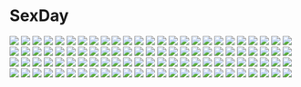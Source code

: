 # SexDay
![](https://konachan.com/image/c15efe9c8fab812cf8518db8ca69fcf9/Konachan.com%20-%2097313%20animal%20cat%20green_eyes%20green_hair%20hatsune_miku%20long_hair%20thighhighs%20tie%20twintails%20vocaloid.jpg)
![](https://konachan.com/image/d49f6db059b8be40cfa0f846b890e147/Konachan.com%20-%2018988%20murakami_suigun%20natsuiro_no_sunadokei.jpg)
![](https://konachan.com/jpeg/90dca3483b864b3d8d68b98bcee66292/Konachan.com%20-%20274777%20akabeisoft3%20animal_ears%20bell%20blue_hair%20catgirl%20flat_chest%20game_cg%20haru_to_yuki%20long_hair%20navel%20nipples%20panties%20skirt%20sukocchi%20underwear%20yellow_eyes.jpg)
![](https://konachan.com/image/b2b5aa440ac82f08569f019fc9c1cc74/Konachan.com%20-%20213730%20ass%20black_eyes%20black_hair%20blush%20bra%20breasts%20hima%20iwato_kasumi%20long_hair%20nopan%20saki%20sport%20tennis%20underwear.jpg)
![](https://konachan.com/image/35f817dc07d820921f76ebfb3f791160/Konachan.com%20-%20140801%202girls%20blood%20blue_eyes%20blue_hair%20blush%20dress%20gloves%20izumi_bell%20long_hair%20miki_sayaka%20night%20red_eyes%20red_hair%20short_hair%20skirt%20stockings%20tree.jpg)
![](https://konachan.com/jpeg/feb633c3e87574e576756cb2bd3370b1/Konachan.com%20-%20185635%20blush%20breasts%20cleavage%20flowers%20game_cg%20garter%20navel%20open_shirt%20rain%20red_hair%20sarashi%20scarf%20skirt%20spear%20underboob%20underwear%20wanaca%20water%20weapon%20wet.jpg)
![](https://konachan.com/jpeg/78b5af695c0da41bb72d62525dae3833/Konachan.com%20-%20107238%20amakura%20black_hair%20dress%20game_cg%20long_hair%20pantyhose%20red_eyes%20root_nuko%20worlds_and_world%27s_end%20yazama_fumika.jpg)
![](https://konachan.com/image/7affaea7ead28bb1c022acc28fca1e63/Konachan.com%20-%206067%20d.gray-man%20dark%20kanda_yuu.jpg)
![](https://konachan.com/image/a04be76d93c9ef7909f14342c97fe0bf/Konachan.com%20-%209037%20aoi_umi_no_tristia.jpg)
![](https://konachan.com/image/8b61dea97d90c4963facf573b95897a3/Konachan.com%20-%20228523%20blue_hair%20gochiwa%20green_eyes%20gun%20gun_gale_online%20shinon_%28sao%29%20shorts%20sunset%20sword_art_online%20weapon.jpg)
![](https://konachan.com/jpeg/5ef4a3238f6191473ed5c3d7b8bdf191/Konachan.com%20-%2046143%20girls_museum%20inou_shin%20minakami_rinrin%20sister_princess%20summer.jpg)
![](https://konachan.com/image/c1c6c5326fe3daa8a05cf0cb9ce95e4a/Konachan.com%20-%20191839%20barefoot%20blue_eyes%20dengeki_hime%20fang%20flat_chest%20logo%20loli%20long_hair%20nipples%20panties%20pink_hair%20sumire%20thighhighs%20topless%20tsukasa_yuuki%20underwear.jpg)
![](https://konachan.com/image/8464405d10829a8d8c8a1673f72b527e/Konachan.com%20-%20281142%20aqua_eyes%20aqua_hair%20atelier%20blush%20breast_hold%20breasts%20censored%20cum%20lolicept%20nelke_von_luchetam%20nipples%20paizuri%20ponytail%20signed.jpg)
![](https://konachan.com/image/1e4c6211e335d30c7317e9e1e9dc7f78/Konachan.com%20-%2075431%20akatsuki_no_goei%20breasts%20brown_hair%20censored%20game_cg%20glasses%20nipples%20nude%20short_hair%20syangrila%20tomose_shunsaku.jpg)
![](https://konachan.com/image/2be46fd389d9905fda7b4aa6af3ae441/Konachan.com%20-%2014025%20tagme.jpg)
![](https://konachan.com/image/e26ce65c5c15acb35ff47fc6d2589eaa/Konachan.com%20-%2088839%202girls%20catgirl%20clouds%20corset%20cross%20dress%20flowers%20goth-loli%20gothic%20hat%20long_hair%20moon%20night%20original%20petals%20ribbons%20rose%20sayori%20stars%20twintails.jpg)
![](https://konachan.com/image/2c1d5540b0938142beaa9d07c2c6bed7/Konachan.com%20-%20117964%20bike_shorts%20hanasaku_iroha%20japanese_clothes%20matsumae_ohana%20oshimizu_nako%20shirakawa_mayo%20shorts%20tsurugi_minko.jpg)
![](https://konachan.com/image/fb58b69f816c6e18781843974d0fa8e3/Konachan.com%20-%2088740%20cordelia_glauca%20hercule_barton%20sherlock_shellingford%20tantei_opera_milky_holmes%20tsukina%20yuzurizaki_nero.jpg)
![](https://konachan.com/image/8e2dda1e0470649e707d16abec8e3dea/Konachan.com%20-%20125578%20amakase_minatsu%20blue_eyes%20christmas%20da_capo_dream_x%27mas%20hat%20purple_hair%20refeia%20santa_costume%20scarf%20short_hair%20thighhighs.jpg)
![](https://konachan.com/image/0604dc67aae937f00f6c17a2fb039f8c/Konachan.com%20-%209868%20kotobuki_keisuke%20tagme.jpg)
![](https://konachan.com/image/be7dbdd30fffc75a826f7b7661bc093a/Konachan.com%20-%20154707%20breasts%20candy%20chocolate%20cleavage%20erect_nipples%20food%20no_bra%20nopan%20pocky%20purple_eyes%20purple_hair%20segami_daisuke%20tagme%20valentine.jpg)
![](https://konachan.com/image/e7c36993dc8389dd8cf946e5150c2ca2/Konachan.com%20-%20222491%20blonde_hair%20cherry_blossoms%20fan%20flowers%20headdress%20japanese_clothes%20kimono%20orange_eyes%20polychromatic%20sakura_%28tsubasa%29%20satsuki_%28miicat%29.jpg)
![](https://konachan.com/image/c77b38dbc3a5b908db48b990085a0434/Konachan.com%20-%2089702%20furukawa_yui%20game_cg%20kuroya_shinobu%20sunset%20trumple%20ushinawareta_mirai_wo_motomete.jpg)
![](https://konachan.com/jpeg/74a0efbf1c341432b078b90a05fa9835/Konachan.com%20-%20269057%20animal_ears%20black_hair%20blue_eyes%20blush%20catgirl%20game_cg%20loli%20long_hair%20male%20neko_works%20nekopara%20sayori%20short_hair%20tail%20tears%20twintails%20white_hair.jpg)
![](https://konachan.com/image/59894a45395a5006281565a94ea8784d/Konachan.com%20-%20287337%202girls%20aqua_eyes%20blonde_hair%20blush%20brown_hair%20cat_smile%20catgirl%20fang%20kneehighs%20long_hair%20miko%20original%20panties%20shrine%20tail%20underwear%20yellow_eyes.jpg)
![](https://konachan.com/jpeg/a87f89143786dd384c5ced7b79712c18/Konachan.com%20-%20202250%20airfield_hime%20anthropomorphism%20boyogo%20horns%20kantai_collection%20long_hair%20polychromatic%20red_eyes%20signed%20sketch.jpg)
![](https://konachan.com/jpeg/8d660061e2523ab12e5cb980cacf1dc8/Konachan.com%20-%20302435%20breasts%20chiruouka%20cleavage%20game_cg%20japanese_clothes%20long_hair%20missing-x-link%20pink_hair%20tagme_%28artist%29%20yellow_eyes%20yukata.jpg)
![](https://konachan.com/jpeg/bdeb12a28f180504bc2c12064706a902/Konachan.com%20-%20218371%20aircraft%20building%20city%20dark%20hat%20kasagarasu%20original%20polychromatic%20red_eyes%20robot%20weapon%20white_hair.jpg)
![](https://konachan.com/image/cbf3914f9ae09edf357e1838be5549bb/Konachan.com%20-%2059994%20ass%20flat_chest%20hashimoto_takashi%20jpeg_artifacts%20kasugano_sora%20long_hair%20nipples%20panties%20underwear%20white%20white_hair%20yosuga_no_sora.jpg)
![](https://konachan.com/image/50a3137cf50192306f7a44a53ed3a708/Konachan.com%20-%2030447%20airi_%28quilt%29%20quilt.jpg)
![](https://konachan.com/image/d86c6a96be44780ebe6e16253384feaa/Konachan.com%20-%2046105%20artoria_pendragon_%28all%29%20fate_%28series%29%20fate_stay_night%20saber%20saber_alter.jpg)
![](https://konachan.com/image/8d0156f5698f4124b8b9f13b4af54224/Konachan.com%20-%2044253%20blush%20halloween%20sakura_misaki%20thighhighs%20wagaya_no_oinari-sama%20witch.jpg)
![](https://konachan.com/jpeg/92ce1ec8aadb8cf831632fdac61a2bbb/Konachan.com%20-%20249325%20annin_doufu%20idolmaster%20idolmaster_cinderella_girls%20idolmaster_cinderella_girls_starlight_stage%20umeki_otoha.jpg)
![](https://konachan.com/image/0616730b8d7b5b07edf2b8da983a5e13/Konachan.com%20-%20130813%20animal_ears%20black_hair%20bloody_rondo%20blush%20breasts%20collar%20foxgirl%20makita_maki%20nipples%20penis%20pussy%20red_eyes%20sex%20shower%20uncensored%20white_hair.jpg)
![](https://konachan.com/jpeg/98056d896fc77d27ac764060c2a92025/Konachan.com%20-%20259970%20anthropomorphism%20aqua_eyes%20breasts%20brown_hair%20japanese_clothes%20long_hair%20rinne_%28sennen_sensou_aigis%29%20sennen_sensou_aigis%20yki.jpg)
![](https://konachan.com/jpeg/4c37488aa109eeaaff5f9be20111d68b/Konachan.com%20-%20202581%20angel_beats%21%20fujimaki%20game_cg%20gun%20hinata_hideki%20key%20matsushita%20na-ga%20noda%20otonashi_yuzuru%20tachibana_kanade%20tk%20weapon.jpg)
![](https://konachan.com/jpeg/4ed0f4a469f8980b63d859dae13c2b93/Konachan.com%20-%20187869%20blush%20breasts%20brown_hair%20erondo%20game_cg%20honjou_masato%20koinaka%20navel%20nipples%20panties%20short_hair%20suzuhara_hibiki%20underwear.jpg)
![](https://konachan.com/jpeg/f861dcab6c495416e6daf86f727711ee/Konachan.com%20-%20262769%20anthropomorphism%20breasts%20close%20flat_chest%20hibiki_%28kancolle%29%20kantai_collection%20loli%20navel%20oyumaru0%20panties%20skirt%20topless%20underwear%20white%20white_hair.jpg)
![](https://konachan.com/image/fc6f73fd9c37c69299c89cd8fe9950f4/Konachan.com%20-%20259784%20apple%20aqua_eyes%20blush%20bow%20bra%20breasts%20candy%20drink%20food%20fruit%20original%20panties%20pink_hair%20shirt_lift%20skirt%20socks%20spread_legs%20underwear%20v-mag.jpg)
![](https://konachan.com/image/4be15efe7aab3d9d868b62f2d0a5fba0/Konachan.com%20-%20214474%20ayase_eri%20food%20group%20hoshizora_rin%20kousaka_honoka%20minami_kotori%20nishikino_maki%20rio_%289251843%29%20skirt%20sonoda_umi%20thighhighs%20toujou_nozomi%20yazawa_nico.jpg)
![](https://konachan.com/image/87c041dd26159f1ecc353a8d225e457c/Konachan.com%20-%20108583%202girls%20ass%20barefoot%20ekaterina_kurae%20katsuragi_hana%20megami%20nopan%20nude%20panties%20scan%20seikon_no_qwaser%20topless%20tsuchiya_kei%20underwear.jpg)
![](https://konachan.com/image/4459ae55c5c69f87b9a8b45544c5a83a/Konachan.com%20-%2016715%20christmas.jpg)
![](https://konachan.com/image/150bac0d0aa0f591896289739a44f7ad/Konachan.com%20-%20104207%20celebi_ryousangata%20condom%20cum%20glasses%20k-on%21%20manabe_nodoka%20panties%20panty_pull%20school_uniform%20underwear.jpg)
![](https://konachan.com/image/23f1fce0466ee04abcace05edda6c786/Konachan.com%20-%20116269%202girls%20gun%20ngirln4%20red_eyes%20tagme%20weapon.jpg)
![](https://konachan.com/image/7e60590f90a1c111860d420ceb425320/Konachan.com%20-%20203907%20ffan%20green_eyes%20green_hair%20hatsune_miku%20no_bra%20tattoo%20twintails%20vocaloid%20wings.jpg)
![](https://konachan.com/image/7d4c48b1d551b2dd46df08e2f0a96007/Konachan.com%20-%20272436%20blonde_hair%20blush%20breasts%20dark_skin%20green_eyes%20long_hair%20navel%20nipples%20nude%20original%20tagme_%28artist%29.jpg)
![](https://konachan.com/image/ae0c27d8a55c11a91c8c8e89507b3b8a/Konachan.com%20-%209880%20pointed_ears%20tiffania_westwood%20zero_no_tsukaima.jpg)
![](https://konachan.com/jpeg/2704309cab16a6d07a93fdac6a6af825/Konachan.com%20-%20105320%20aqua_eyes%20blush%20breast_hold%20breasts%20censored%20game_cg%20gekitama%21%20natsuki_shuri%20nipples%20nude%20pussy%20towel%20tsukahara_yurina.jpg)
![](https://konachan.com/image/a31a6b2f992550a3dc6c61e4418da201/Konachan.com%20-%20137444%20amagami%20nanasaki_ai%20swimsuit.jpg)
![](https://konachan.com/image/e051c84687ebfb3b91f2b77f39b76b51/Konachan.com%20-%20254180%202girls%20anthropomorphism%20blonde_hair%20blue_eyes%20blush%20bow%20brown_hair%20dress%20fujimo_ruru%20gray_eyes%20hat%20japanese_clothes%20ribbons%20shoujo_ai%20skirt%20thighhighs.jpg)
![](https://konachan.com/image/3a53839a3bc93186200e1ef3d3026b58/Konachan.com%20-%2051504%20akiyama_mio%20hirasawa_yui%20k-on%21%20kotobuki_tsumugi%20nakano_azusa%20tainaka_ritsu.jpg)
![](https://konachan.com/jpeg/56c09c473c6bb748f7cd0d1115761452/Konachan.com%20-%20154747%20chikotam%20kiss_x_demon_lord_x_darjeeling%20loli%20lycerisious_h._kirigasaki%20marmalade%20no_bra%20panties%20panty_pull%20stockings%20thighhighs%20underwear.jpg)
![](https://konachan.com/image/65dc16a00a304dddca22c26ba0d26322/Konachan.com%20-%2091788%20all_male%20blonde_hair%20headphones%20hekicha%20kagamine_len%20len_append%20male%20vocaloid%20white.jpg)
![](https://konachan.com/image/f8ca52b08302b14b00098782f45c545f/Konachan.com%20-%2027017%20aqua_hair%20blue_eyes%20boots%20eclair%20elbow_gloves%20gloves%20kiddy_grade%20lumiere%20purple_eyes%20red_hair%20thighhighs.jpg)
![](https://konachan.com/image/2c933dc082850fa77264c8c325d7e372/Konachan.com%20-%20130068%20anus%20blush%20breasts%20brown_hair%20censored%20long_hair%20mikamin%20nipples%20original%20purple_eyes%20pussy%20school_uniform%20shirt_lift%20thighhighs.jpg)
![](https://konachan.com/image/2969ba8a1634489e4d08cb537b829005/Konachan.com%20-%20266259%20aqua_eyes%20ass%20black_hair%20bloomers%20blush%20braids%20brown_eyes%20brown_hair%20long_hair%20navel%20original%20panties%20ponytail%20purple_eyes%20short_hair%20toumin%20underwear.jpg)
![](https://konachan.com/jpeg/a6bb2aadf48098feca665698ba142d27/Konachan.com%20-%20240742%20blue_eyes%20blue_hair%20blush%20breasts%20close%20cropped%20cum%20ishikei%20mary_%28grimgar%29%20navel%20nipples%20no_bra%20open_shirt%20penis%20pubic_hair%20uncensored.jpg)
![](https://konachan.com/jpeg/c2fbdb77754808494b04be48588ddf62/Konachan.com%20-%20300333%20agonasubi%20hatsune_miku%20vocaloid%20yuki_miku.jpg)
![](https://konachan.com/image/f11f026f8e2a7db4475e05e596f2590b/Konachan.com%20-%20297907%20blue_hair%20kiwikong%20maid%20rem_%28re%3Azero%29%20re%3Azero_kara_hajimeru_isekai_seikatsu%20short_hair%20signed%20thighhighs.jpg)
![](https://konachan.com/image/24f83ee700f7641ad85d45539555b9cd/Konachan.com%20-%20186307%202girls%20food%20nanaroku_%28fortress76%29%20original.jpg)
![](https://konachan.com/image/b9724836d63433f759aa853f954a639f/Konachan.com%20-%20199661%202girls%20blonde_hair%20boots%20bow%20braids%20brown_eyes%20brown_hair%20hat%20long_hair%20miko%20night%20rainbow%20skirt%20sky%20socks%20stars%20touhou%20wink%20witch%20witch_hat%20wristwear.jpg)
![](https://konachan.com/image/8ac65f86280981fc0f9c7318637dcd83/Konachan.com%20-%20180066%20blue_eyes%20bow%20braids%20demon%20fire%20glasses%20gray_hair%20gun%20headdress%20koakuma%20long_hair%20pantyhose%20red_eyes%20red_hair%20shorts%20skirt%20sniper%20touhou%20weapon%20wings.jpg)
![](https://konachan.com/image/1ad03dca4b09e5053aecd751a315b0a2/Konachan.com%20-%2050671%20akihime_sumomo%20flora%20food%20ice_cream%20itou_noiji%20nanatsuiro_drops.jpg)
![](https://konachan.com/jpeg/ae8566f5e2e329e7875f27220aa9a58f/Konachan.com%20-%20264398%20alice_margatroid%20aqua_eyes%20blonde_hair%20cotton%20headband%20mage%20pantyhose%20short_hair%20spear%20touhou%20weapon%20wristwear.jpg)
![](https://konachan.com/image/307a957bf2cc90dacfe3d35ba0c59347/Konachan.com%20-%20146123%20barefoot%20bekotarou%20long_hair%20nopan%20patchouli_knowledge%20pink_eyes%20pink_hair%20ribbons%20touhou.jpg)
![](https://konachan.com/jpeg/b887030cb8dbb8d4312b5e786ff410e5/Konachan.com%20-%2057259%20panties%20school_uniform%20sesena_yau%20underwear.jpg)
![](https://konachan.com/image/517bac65f2670dbb077bb22a74cb8ea9/Konachan.com%20-%2032445%20himawari.jpg)
![](https://konachan.com/image/d2423ffa9fa8d56776f30fe32ec061a1/Konachan.com%20-%20116503%20all_male%20kagamine_len%20len_append%20male%20ueno_tsuki%20vocaloid.jpg)
![](https://konachan.com/image/0653d7059be25d5c3602ae7e6257d6b1/Konachan.com%20-%206363%20bunnygirl%20komatsu_eiji%20mechagirl.jpg)
![](https://konachan.com/image/f9dcd7e62486abd32ea09c4021bc8e0a/Konachan.com%20-%20260898%20animal_ears%20anthropomorphism%20azur_lane%20black_hair%20blush%20breasts%20catgirl%20fang%20japanese_clothes%20mask%20no_bra%20red_eyes%20short_hair%20sideboob%20tagme_%28artist%29.jpg)
![](https://konachan.com/image/abfb99455c91acacc1b07140b00e3e2d/Konachan.com%20-%20286338%20bed%20bikini%20blush%20breasts%20collar%20cropped%20fang%20idolmaster%20pink_hair%20purple_eyes%20shirt_lift%20short_hair%20swimsuit%20underboob%20wristwear%20yumemi_riamu.jpg)
![](https://konachan.com/jpeg/c31de47351526c00a4ed1eb0b47122e3/Konachan.com%20-%20263662%20brown_hair%20gloves%20gun%20hat%20ivan_wang%20kohiruimaki_karen%20llenn_%28sao%29%20loli%20military%20pink_eyes%20short_hair%20sword_art_online%20weapon.jpg)
![](https://konachan.com/image/bec6766260fd159713616edb717279cb/Konachan.com%20-%2033302%20animal%20cat%20flowers%20fruits_basket%20honda_tohru%20pajamas%20sleeping%20sohma_hiro%20sohma_kisa%20sohma_kyo%20sohma_momiji%20sohma_shigure%20sohma_yuki%20spring%20tagme.jpg)
![](https://konachan.com/image/c845adf2205889613e6b934ba25084d3/Konachan.com%20-%20161089%20alice_%28wonderland%29%20alice_in_wonderland%20reira_%28zetalatte%29.jpg)
![](https://konachan.com/jpeg/d3ea14f655a1a562d0f026997cf4dbc4/Konachan.com%20-%20287365%20cape%20dress%20hoodie%20pink_eyes%20shadowverse%20shingeki_no_bahamut%20short_hair%20weapon%20white_hair%20wizardess_of_oz%20yamato_%28muchuu_paradigm%29.jpg)
![](https://konachan.com/image/05017c82ea84f4136ffa4cb78689d960/Konachan.com%20-%2092812%20all_male%20kagamine_len%20male%20vocaloid.jpg)
![](https://konachan.com/image/2232e95aae692802bc765beffd7361ce/Konachan.com%20-%20155276%20abe_kanari%20cake%20drink%20food%20idolmaster%20idolmaster_cinderella_girls%20loli%20narumiya_yume.jpg)
![](https://konachan.com/image/29b3f1344649bd93ab69beea4973a814/Konachan.com%20-%20232724%20animal%20aqua_eyes%20ass%20barefoot%20beach%20bikini%20bird%20blush%20breasts%20building%20city%20cleavage%20clouds%20fedsnk%20long_hair%20navel%20signed%20sky%20swimsuit%20water%20wink.jpg)
![](https://konachan.com/image/10cde9e77b326143af9c4b68a36dafcd/Konachan.com%20-%20238810%20braids%20dress%20long_hair%20moss_%282225028%29%20original%20tagme.jpg)
![](https://konachan.com/image/7d7d1d9b7ee8d36d1eb370cade6e6d28/Konachan.com%20-%2062385%20animal_ears%20breasts%20flat_chest%20koihime_musou%20long_hair%20short_hair%20tail.jpg)
![](https://konachan.com/image/04f8e8d0c3937c5650bc2e7921e47400/Konachan.com%20-%20153716%20car%20clouds%20gloves%20ilolamai%20red_hair%20sky%20swimsuit%20tagme%20wet.jpg)
![](https://konachan.com/jpeg/8ae15273f1f0c05fbe1857b5cd97005c/Konachan.com%20-%20219342%20anthropomorphism%20blue_eyes%20blue_hair%20ganesagi%20hibiki_%28kancolle%29%20kantai_collection%20long_hair%20school_uniform%20see_through%20verniy_%28kancolle%29%20wet.jpg)
![](https://konachan.com/jpeg/fdd995a9f00f3a2d2846c36c1917ee40/Konachan.com%20-%205932%20animal_ears%20asaba_naoyuki%20blush%20brown_eyes%20brown_hair%20iriya_kana%20komatsu_eiji%20maid%20purple_hair%20red_eyes%20school_uniform%20short_hair%20sudou_akiho.jpg)
![](https://konachan.com/image/fc02fbc8487f251f4d1e8a5f83a1b880/Konachan.com%20-%20226264%20blush%20breasts%20candy%20catgirl%20chocolate%20cleavage%20food%20headdress%20long_hair%20maid%20original%20pink_hair%20tail%20thighhighs%20twintails%20waitress%20watermark%20wristwear.jpg)
![](https://konachan.com/image/05a963a81a6f507ad55b0aaed066ccf7/Konachan.com%20-%20102328%202girls%20arikawa_satoru%20black_hair%20breasts%20feng%20hoshizora_e_kakaru_hashi%20long_hair%20nipples%20nude%20onsen%20toudou_kasane%20towel%20yorozu_senka.jpg)
![](https://konachan.com/image/f83d5f95bfa9f795170661c37fa5f848/Konachan.com%20-%20249710%20kijineko%20nobody%20original%20reflection%20scenic%20sky%20stars%20watermark.jpg)
![](https://konachan.com/image/4233582872ba7b3134b3e755552845c7/Konachan.com%20-%20254840%20aqua_eyes%20brown_hair%20building%20city%20night%20original%20scarf%20scenic%20short_hair%20sho_%28shoichi-kokubun%29%20sky.jpg)
![](https://konachan.com/jpeg/8df2619b7806557c1e0ad1d71de77af3/Konachan.com%20-%20164664%20kaname_madoka%20mahou_shoujo_madoka_magica%20shouen_kigashi%20ultimate_madoka.jpg)
![](https://konachan.com/image/93124197c113e0fe19920308c83b2b0e/Konachan.com%20-%2045253%20ando_aiko%20true_tears.jpg)
![](https://konachan.com/jpeg/17629e9a0449d77df7f9988ace011494/Konachan.com%20-%2051581%20mameshiba%20prima%20vocaloid.jpg)
![](https://konachan.com/image/518b82b885d8a8e59703d0bf085fab71/Konachan.com%20-%20210629%20blue_hair%20camera%20dress%20mt_%28ringofive%29%20night%20original%20pink_eyes%20sky%20stars.jpg)
![](https://konachan.com/jpeg/253aa8a265081f6bbedafe49123ad567/Konachan.com%20-%20227953%20all_male%20aqua_eyes%20book%20cage%20catboy%20collar%20hat%20headphones%20hoodie%20mage%20male%20rainbow%20scarf%20short_hair%20tail%20tattoo%20tie%20wings%20wink%20witch%20witch_hat.jpg)
![](https://konachan.com/jpeg/c54c83592b755b3428c18e45736fba6c/Konachan.com%20-%20254575%20blue_eyes%20building%20dress%20feathers%20final_fantasy%20flowers%20gloves%20gray_hair%20green_eyes%20long_hair%20male%20original%20red_hair%20short_hair%20watermark%20wedding.jpg)
![](https://konachan.com/image/e95afbfb75dab92767b4f8862c2517cc/Konachan.com%20-%20158588%20harada_miyuki%20hatsune_miku%20silhouette%20tagme%20vocaloid.jpg)
![](https://konachan.com/image/3d0d14809b1c156e7b77a6ff1c916e6f/Konachan.com%20-%20284526%20admiral_%28kancolle%29%20anthropomorphism%20bed%20black_hair%20blush%20gray_hair%20kantai_collection%20long_hair%20male%20miyuki_yaya%20nude%20sex%20short_hair%20wet.jpg)
![](https://konachan.com/image/fd1445fae6b125a637e8200fc4a9c869/Konachan.com%20-%20149287%20bed%20black_hair%20breasts%20gun%20long_hair%20muv-luv%20muv-luv_alternative%20nude%20purple_eyes%20scan%20tagme%20takamura_yui%20weapon.jpg)
![](https://konachan.com/image/5f70f180a24336bbf9ce5f7d1c36e1a1/Konachan.com%20-%209467%20futami_eriko%20hoshino_yuumi%20kimikiss%20mizusawa_mao.jpg)
![](https://konachan.com/image/a92287efbd20bff01f5faa8e0b3c85a7/Konachan.com%20-%20205128%20ass%20barefoot%20bikini%20breast_hold%20breasts%20chou_%28meteorite3%29%20cleavage%20idolmaster%20miura_azusa%20popsicle%20short_hair%20swimsuit.jpg)
![](https://konachan.com/jpeg/29ef5d98c347945289862eabc7e4de99/Konachan.com%20-%20128548%20bra%20breast_hold%20breasts%20cleavage%20highschool_dxd%20himejima_akeno%20panties%20ponytail%20transparent%20underwear%20vector.jpg)
![](https://konachan.com/jpeg/52cbae42f00c9cfc31b695897c605c97/Konachan.com%20-%20246633%20aliasing%20blonde_hair%20braids%20cropped%20paper%20petals%20purple_eyes%20ribbons%20seol%20short_hair%20techgirl%20violet_evergarden%20violet_evergarden_%28character%29.jpg)
